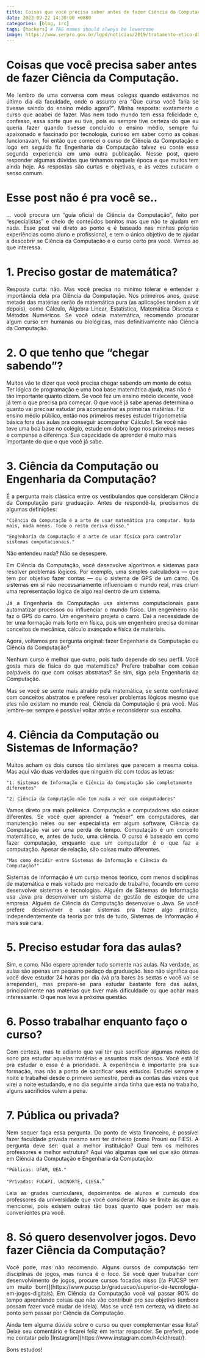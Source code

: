 ```yaml
---
title: Coisas que você precisa saber antes de fazer Ciência da Computação
date: 2023-09-22 14:30:00 +0800
categories: [blog, irc]
tags: [hackers] # TAG names should always be lowercase
image: https://www.serpro.gov.br/lgpd/noticias/2019/tratamento-etico-dados-pessoais-ciencia-data-science/foto-com-uma-mulher-olhando-para-varias-telas-de-computador-preenchidas-com-muitos-dados/@@images/image/large
---
```


# Coisas que você precisa saber antes de fazer Ciência da Computação.

<p align="justify"> Me lembro de uma conversa com meus colegas quando estávamos no último dia da faculdade, onde o assunto era “Que curso você faria se tivesse saindo do ensino médio agora?”. Minha resposta: exatamente o curso que acabei de fazer. Mas nem todo mundo tem essa felicidade e, confesso, essa sorte que eu tive, pois eu sempre tive certeza do que eu queria fazer quando tivesse concluído o ensino médio, sempre fui apaixonado e fascinado por tecnologia, curioso em saber como as coisas funcionavam, foi então que comecei o curso de Ciência da Computação e logo em seguida fiz Engenharia da Computação talvez eu conte essa segunda experiencia em uma outra publicação. Nesse post, quero responder algumas dúvidas que tínhamos naquela época e que muitos tem ainda hoje. As respostas são curtas e objetivas, e às vezes cutucam o senso comum.</p>

# Esse post não é pra você se..

<p align="justify"> … você procura um “guia oficial de Ciência da Computação”, feito por “especialistas” e cheio de conteúdos bonitos mas que não te ajudam em nada. Esse post vai direto ao ponto e é baseado nas minhas próprias experiências como aluno e profissional, e tem o único objetivo de te ajudar a descobrir se Ciência da Computação é o curso certo pra você. Vamos ao que interessa.</p>

# 1. Preciso gostar de matemática?
<p align="justify"> Resposta curta: não. Mas você precisa no mínimo tolerar e entender a importância dela pra Ciência da Computação. Nos primeiros anos, quase metade das matérias serão de matemática pura (as aplicações tendem a vir depois), como Cálculo, Álgebra Linear, Estatística, Matemática Discreta e Métodos Numéricos. Se você odeia matemática, recomendo procurar algum curso em humanas ou biológicas, mas definitivamente não Ciência da Computação.</p>

# 2. O que tenho que “chegar sabendo”?
Muitos vão te dizer que você precisa chegar sabendo um monte de coisa. Ter lógica de programação e uma boa base matemática ajuda, mas não é tão importante quanto dizem. Se você fez um ensino médio decente, você já tem o que precisa pra começar. O que você já sabe apenas determina o quanto vai precisar estudar pra acompanhar as primeiras matérias. Fiz ensino médio público, então nos primeiros meses estudei trigonometria básica fora das aulas pra conseguir acompanhar Cálculo I. Se você não teve uma boa base no colégio, estude em dobro logo nos primeiros meses e compense a diferença. Sua capacidade de aprender é muito mais importante do que o que você já sabe.

# 3. Ciência da Computação ou Engenharia da Computação?
<p align="justify"> É a pergunta mais clássica entre os vestibulandos que consideram Ciência da Computação para graduação. Antes de respondê-la, precisamos de algumas definições:</p>

`"Ciência da Computação é a arte de usar matemática pra computar. Nada mais, nada menos. Todo o resto deriva disso."`

`"Engenharia da Computação é a arte de usar física para controlar sistemas computacionais."`

Não entendeu nada?
Não se desespere.
<p align="justify"> Em Ciência da Computação, você desenvolve algoritmos e sistemas para resolver problemas lógicos. Por exemplo, uma simples calculadora — que tem por objetivo fazer contas — ou o sistema de GPS de um carro. Os sistemas em si não necessariamente influenciam o mundo real, mas criam uma representação lógica de algo real dentro de um sistema.</p>

<p align="justify"> Já a Engenharia da Computação usa sistemas computacionais para automatizar processos ou influenciar o mundo físico. Um engenheiro não faz o GPS do carro. Um engenheiro projeta o carro. Daí a necessidade de ter uma formação mais forte em física, pois um engenheiro precisa dominar conceitos de mecânica, cálculo avançado e física de materiais.</p>

<p align="justify"> Agora, voltamos pra pergunta original: fazer Engenharia da Computação ou Ciência da Computação?</p>

<p align="justify"> Nenhum curso é melhor que outro, pois tudo depende do seu perfil. Você gosta mais de física do que matemática? Prefere trabalhar com coisas palpáveis do que com coisas abstratas? Se sim, siga pela Engenharia da Computação.</p>

<p align="justify"> Mas se você se sente mais atraído pela matemática, se sente confortável com conceitos abstratos e prefere resolver problemas lógicos mesmo que eles não existam no mundo real, Ciência da Computação é pra você. Mas lembre-se: sempre é possível voltar atrás e reconsiderar sua escolha.</p>

# 4. Ciência da Computação ou Sistemas de Informação?
<p align="justify"> Muitos acham os dois cursos tão similares que parecem a mesma coisa. Mas aqui vão duas verdades que ninguém diz com todas as letras:</p>

`"1: Sistemas de Informação e Ciência da Computação são completamente diferentes"`

`"2: Ciência da Computação não tem nada a ver com computadores"`

<p align="justify"> Vamos direto pra mais polêmica. Computação e computadores são coisas diferentes. Se você quer aprender a “mexer” em computadores, dar manutenção neles ou ser especialista em algum software, Ciência da Computação vai ser uma perda de tempo. Computação é um conceito matemático, e, antes de tudo, uma ciência. O curso é baseado em como fazer computação, enquanto que um computador é o que faz a computação. Apesar de relação, são coisas muito diferentes.</p>

`"Mas como decidir entre Sistemas de Informação e Ciência da Computação?"`

<p align="justify"> Sistemas de Informação é um curso menos teórico, com menos disciplinas de matemática e mais voltado pro mercado de trabalho, focando em como desenvolver sistemas e tecnologias. Alguém de Sistemas de Informação usa Java pra desenvolver um sistema de gestão de estoque de uma empresa. Alguém de Ciência da Computação desenvolve o Java. Se você prefere desenvolver e usar sistemas pra fazer algo prático, independentemente da teoria por trás de tudo, Sistemas de Informação é mais sua cara.</p>

# 5. Preciso estudar fora das aulas?
<p align="justify"> Sim, e como. Não espere aprender tudo somente nas aulas. Na verdade, as aulas são apenas um pequeno pedaço da graduação. Isso não significa que você deve estudar 24 horas por dia (vá pra bares às sextas e você vai se arrepender), mas prepare-se para estudar bastante fora das aulas, principalmente nas matérias que tiver mais dificuldade ou que achar mais interessante. O que nos leva à próxima questão.</p>

# 6. Posso trabalhar enquanto faço o curso?
<p align="justify"> Com certeza, mas te adianto que vai ter que sacrificar algumas noites de sono pra estudar aquelas matérias e assuntos mais densos. Você está lá pra estudar e essa é a prioridade. A experiência é importante pra sua formação, mas não a ponto de sacrificar seus estudos. Estudei sempre a noite e trabalhei desde o primeiro semestre, perdi as contas das vezes que virei a noite estudando, e no dia seguinte ainda tinha que está no trabalho, alguns sacrifícios valem a pena.</p>

# 7. Pública ou privada?
<p align="justify"> Nem sequer faça essa pergunta. Do ponto de vista financeiro, é possível fazer faculdade privada mesmo sem ter dinheiro (como Prouni ou FIES). A pergunta deve ser: qual a melhor instituição? Qual tem os melhores professores e melhor estrutura? Aqui vão algumas que sei que são ótimas em Ciência da Computação e Engenharia da Computação:</p>

`"Públicas: UFAM, UEA."`

`"Privadas: FUCAPI, UNINORTE, CIESA.`"

<p align="justify"> Leia as grades curriculares, depoimentos de alunos e currículo dos professores da universidade que você considerar. Não se limite às que eu mencionei, pois existem outras tão boas quanto que podem ser mais convenientes pra você.</p>

# 8. Só quero desenvolver jogos. Devo fazer Ciência da Computação?
<p align="justify"> Você pode, mas não recomendo. Alguns cursos de computação tem disciplinas de jogos, mas nunca é o foco. Se você quer trabalhar com desenvolvimento de jogos, procure cursos focados nisso [(a PUCSP tem um muito bom)](https://www.pucsp.br/graduacao/superior-de-tecnologia-em-jogos-digitais). Em Ciência da Computação você vai passar 90% do tempo aprendendo coisas que não vão contribuir pro seu objetivo (embora possam fazer você mudar de ideia). Mas se você tem certeza, vá direto ao ponto sem passar por Ciência da Computação.</p>

<p align="justify"> Ainda tem alguma dúvida sobre o curso ou quer complementar essa lista? Deixe seu comentário e ficarei feliz em tentar responder. Se preferir, pode me contatar pelo [Instagram](https://www.instagram.com/h4ckthreat/).</p>

Bons estudos!
